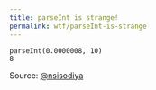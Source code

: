 ```yaml
---
title: parseInt is strange!
permalink: wtf/parseInt-is-strange
---
```


```
parseInt(0.0000008, 10)
8
```

Source: [@nsisodiya](https://twitter.com/nsisodiya/status/871786930094166016)
